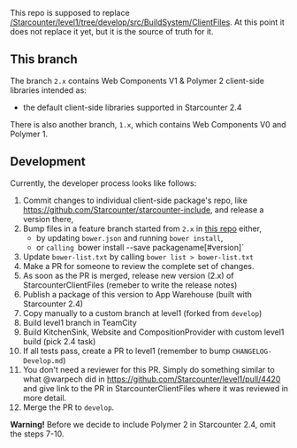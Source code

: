 This repo is supposed to replace [/Starcounter/level1/tree/develop/src/BuildSystem/ClientFiles](https://github.com/Starcounter/level1/tree/develop/src/BuildSystem/ClientFiles). At this point it does not replace it yet, but it is the source of truth for it.

## This branch

The branch `2.x` contains Web Components V1 & Polymer 2 client-side libraries intended as:

- the default client-side libraries supported in Starcounter 2.4

There is also another branch, `1.x`, which contains Web Components V0 and Polymer 1.

## Development

Currently, the developer process looks like follows:

1. Commit changes to individual client-side package's repo, like https://github.com/Starcounter/starcounter-include, and release a version there,
2. Bump files in a feature branch started from `2.x` in [this repo](https://github.com/Starcounter/StarcounterClientFiles) either,
   - by updating `bower.json` and running `bower install`,
   - or `calling `bower install --save packagename[#version]`
3. Update `bower-list.txt` by calling `bower list > bower-list.txt`
4. Make a PR for someone to review the complete set of changes.
5. As soon as the PR is merged, release new version (2.x) of StarcounterClientFiles (remeber to write the release notes)
6. Publish a package of this version to App Warehouse (built with Starcounter 2.4)
7. Copy manually to a custom branch at level1 (forked from `develop`)
8. Build level1 branch in TeamCity
9. Build KitchenSink, Website and CompositionProvider with custom level1 build (pick 2.4 task)
10. If all tests pass, create a PR to level1 (remember to bump `CHANGELOG-Develop.md`)
11. You don't need a reviewer for this PR. Simply do something similar to what @warpech did in https://github.com/Starcounter/level1/pull/4420 and give link to the PR in StarcounterClientFiles where it was reviewed in more detail.
12. Merge the PR to `develop`.

**Warning!** Before we decide to include Polymer 2 in Starcounter 2.4, omit the steps 7-10.
